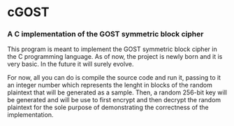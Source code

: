 # cGOST
### A C implementation of the GOST symmetric block cipher

This program is meant to implement the GOST symmetric block cipher in the C programming language.
As of now, the project is newly born and it is very basic. In the future it will surely evolve.

For now, all you can do is compile the source code and run it, passing to it an integer number which represents the lenght in blocks of the random plaintext that will be generated as a sample. Then, a random 256-bit key will be generated and will be use to first encrypt and then decrypt the random plaintext for the sole purpose of demonstrating the correctness of the implementation.
